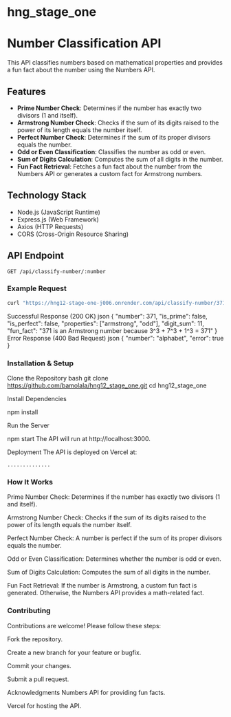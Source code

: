 # hng_stage_one

# Number Classification API

This API classifies numbers based on mathematical properties and provides a fun fact about the number using the Numbers API.

## Features
- **Prime Number Check**: Determines if the number has exactly two divisors (1 and itself).
- **Armstrong Number Check**: Checks if the sum of its digits raised to the power of its length equals the number itself.
- **Perfect Number Check**: Determines if the sum of its proper divisors equals the number.
- **Odd or Even Classification**: Classifies the number as odd or even.
- **Sum of Digits Calculation**: Computes the sum of all digits in the number.
- **Fun Fact Retrieval**: Fetches a fun fact about the number from the Numbers API or generates a custom fact for Armstrong numbers.

## Technology Stack
- Node.js (JavaScript Runtime)
- Express.js (Web Framework)
- Axios (HTTP Requests)
- CORS (Cross-Origin Resource Sharing)

## API Endpoint
`GET /api/classify-number/:number`

### Example Request
```bash
curl "https://hng12-stage-one-j006.onrender.com/api/classify-number/371"
```
Successful Response (200 OK)
json
{
    "number": 371,
    "is_prime": false,
    "is_perfect": false,
    "properties": ["armstrong", "odd"],
    "digit_sum": 11,
    "fun_fact": "371 is an Armstrong number because 3^3 + 7^3 + 1^3 = 371"
}
Error Response (400 Bad Request)
json
{
    "number": "alphabet",
    "error": true
}

### **Installation & Setup**
Clone the Repository
bash
git clone https://github.com/bamolala/hng12_stage_one.git
cd hng12_stage_one

Install Dependencies

npm install

Run the Server

npm start
The API will run at http://localhost:3000.

Deployment
The API is deployed on Vercel at:

`..............`

### **How It Works**
Prime Number Check: Determines if the number has exactly two divisors (1 and itself).

Armstrong Number Check: Checks if the sum of its digits raised to the power of its length equals the number itself.

Perfect Number Check: A number is perfect if the sum of its proper divisors equals the number.

Odd or Even Classification: Determines whether the number is odd or even.

Sum of Digits Calculation: Computes the sum of all digits in the number.

Fun Fact Retrieval: If the number is Armstrong, a custom fun fact is generated. Otherwise, the Numbers API provides a math-related fact.

### **Contributing**
Contributions are welcome! Please follow these steps:

Fork the repository.

Create a new branch for your feature or bugfix.

Commit your changes.

Submit a pull request.


Acknowledgments
Numbers API for providing fun facts.

Vercel for hosting the API.
